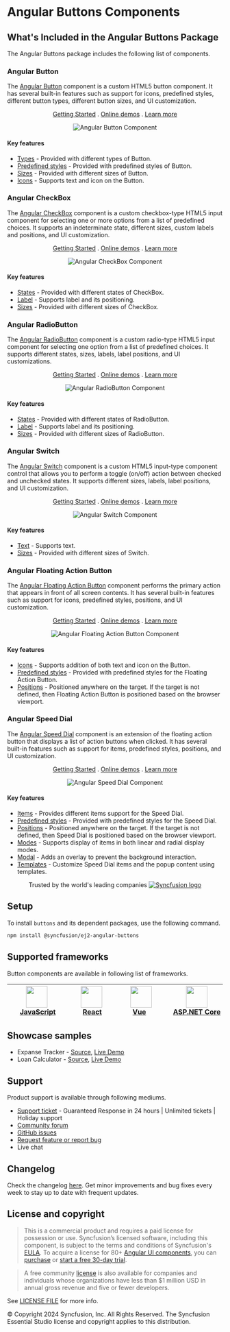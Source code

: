# Angular Buttons Components

## What's Included in the Angular Buttons Package

The Angular Buttons package includes the following list of components.

### Angular Button

The [Angular Button](https://www.syncfusion.com/angular-components/angular-button?utm_source=npm&utm_medium=listing&utm_campaign=angular-button-npm) component is a custom HTML5 button component. It has several built-in features such as support for icons, predefined styles, different button types, different button sizes, and UI customization.

<p align="center">
    <a href="https://ej2.syncfusion.com/angular/documentation/button/getting-started/?utm_source=npm&utm_medium=listing&utm_campaign=angular-button-npm">Getting Started</a> .
    <a href="https://ej2.syncfusion.com/angular/demos/?utm_source=npm&utm_medium=listing&utm_campaign=angular-button-npm#/material/button/default">Online demos</a> .
    <a href="https://www.syncfusion.com/angular-components/angular-button?utm_source=npm&utm_medium=listing&utm_campaign=angular-button-npm">Learn more</a>
</p>

<p align="center">
<img alt="Angular Button Component" src="https://raw.githubusercontent.com/SyncfusionExamples/nuget-img/master/angular/angular-button.png">
</p>

#### Key features

* [Types](https://ej2.syncfusion.com/angular/documentation/button/types-and-styles#button-types) - Provided with different types of Button.
* [Predefined styles](https://ej2.syncfusion.com/angular/documentation/button/types-and-styles#button-styles) - Provided with predefined styles of Button.
* [Sizes](https://ej2.syncfusion.com/angular/documentation/button/types-and-styles#button-size) - Provided with different sizes of Button.
* [Icons](https://ej2.syncfusion.com/angular/documentation/button/types-and-styles#icons) - Supports text and icon on the Button.

### Angular CheckBox

The [Angular CheckBox](https://www.syncfusion.com/angular-components/angular-checkbox?utm_source=npm&utm_medium=listing&utm_campaign=angular-button-npm) component is a custom checkbox-type HTML5 input component for selecting one or more options from a list of predefined choices. It supports an indeterminate state, different sizes, custom labels and positions, and UI customization.

<p align="center">
    <a href="https://ej2.syncfusion.com/angular/documentation/check-box/getting-started/?utm_source=npm&utm_medium=listing&utm_campaign=angular-button-npm">Getting Started</a> .
    <a href="https://ej2.syncfusion.com/angular/demos/?utm_source=npm&utm_medium=listing&utm_campaign=angular-button-npm#/material/button/checkbox">Online demos</a> .
    <a href="https://www.syncfusion.com/angular-components/angular-checkbox?utm_source=npm&utm_medium=listing&utm_campaign=angular-button-npm">Learn more</a>
</p>

<p align="center">
<img alt="Angular CheckBox Component" src="https://raw.githubusercontent.com/SyncfusionExamples/nuget-img/master/angular/angular-checkbox.png">
</p>

#### Key features

* [States](https://ej2.syncfusion.com/angular/documentation/check-box/getting-started#change-the-checkbox-state) - Provided with different states of CheckBox.
* [Label](https://ej2.syncfusion.com/angular/documentation/check-box/label-and-size#label) - Supports label and its positioning.
* [Sizes](https://ej2.syncfusion.com/angular/documentation/check-box/label-and-size#size) - Provided with different sizes of CheckBox.

### Angular RadioButton

The [Angular RadioButton](https://www.syncfusion.com/angular-components/angular-radio-button?utm_source=npm&utm_medium=listing&utm_campaign=angular-button-npm) component is a custom radio-type HTML5 input component for selecting one option from a list of predefined choices. It supports different states, sizes, labels, label positions, and UI customizations.

<p align="center">
    <a href="https://ej2.syncfusion.com/angular/documentation/radio-button/getting-started/?utm_source=npm&utm_medium=listing&utm_campaign=angular-button-npm">Getting Started</a> .
    <a href="https://ej2.syncfusion.com/angular/demos/?utm_source=npm&utm_medium=listing&utm_campaign=angular-button-npm#/material/button/radio-button">Online demos</a> .
    <a href="https://www.syncfusion.com/angular-components/angular-radio-button?utm_source=npm&utm_medium=listing&utm_campaign=angular-button-npm">Learn more</a>
</p>

<p align="center">
<img alt="Angular RadioButton Component" src="https://raw.githubusercontent.com/SyncfusionExamples/nuget-img/master/angular/angular-radio-button.png">
</p>

#### Key features

* [States](https://ej2.syncfusion.com/angular/documentation/radio-button/getting-started#change-the-radiobutton-state) - Provided with different states of RadioButton.
* [Label](https://ej2.syncfusion.com/angular/documentation/radio-button/label-and-size#label) - Supports label and its positioning.
* [Sizes](https://ej2.syncfusion.com/angular/documentation/radio-button/label-and-size#size) - Provided with different sizes of RadioButton.

### Angular Switch

The [Angular Switch](https://www.syncfusion.com/angular-components/angular-toggle-switch-button?utm_source=npm&utm_medium=listing&utm_campaign=angular-button-npm) component is a custom HTML5 input-type component control that allows you to perform a toggle (on/off) action between checked and unchecked states. It supports different sizes, labels, label positions, and UI customization.

<p align="center">
    <a href="https://ej2.syncfusion.com/angular/documentation/switch/getting-started/?utm_source=npm&utm_medium=listing&utm_campaign=angular-button-npm">Getting Started</a> .
    <a href="https://ej2.syncfusion.com/angular/demos/?utm_source=npm&utm_medium=listing&utm_campaign=angular-button-npm#/material/button/switch">Online demos</a> .
    <a href="https://www.syncfusion.com/angular-components/angular-toggle-switch-button?utm_source=npm&utm_medium=listing&utm_campaign=angular-button-npm">Learn more</a>
</p>

<p align="center">
<img alt="Angular Switch Component" src="https://raw.githubusercontent.com/SyncfusionExamples/nuget-img/master/angular/angular-toggle-switch-button.png">
</p>

#### Key features

* [Text](https://ej2.syncfusion.com/angular/documentation/switch/getting-started#set-text-on-switch) - Supports text.
* [Sizes](https://ej2.syncfusion.com/angular/documentation/switch/how-to#change-size) - Provided with different sizes of Switch.

### Angular Floating Action Button

The [Angular Floating Action Button](https://www.syncfusion.com/angular-components/angular-fab?utm_source=npm&utm_medium=listing&utm_campaign=angular-buttons-npm) component performs the primary action that appears in front of all screen contents. It has several built-in features such as support for icons, predefined styles, positions, and UI customization.

<p align="center">
    <a href="https://ej2.syncfusion.com/angular/documentation/floating-action-button/getting-started/?utm_source=npm&utm_medium=listing&utm_campaign=angular-buttons-npm">Getting Started</a> .
    <a href="https://ej2.syncfusion.com/angular/demos/?utm_source=npm&utm_medium=listing&utm_campaign=angular-buttons-npm#/material/floating-action-button/overview">Online demos</a> .
    <a href="https://www.syncfusion.com/angular-components/angular-fab?utm_source=npm&utm_medium=listing&utm_campaign=angular-buttons-npm">Learn more</a>
</p>

<p align="center">
<img alt="Angular Floating Action Button Component" src="https://raw.githubusercontent.com/SyncfusionExamples/nuget-img/master/angular/angular-fab.png">
</p>

#### Key features

* [Icons](https://ej2.syncfusion.com/angular/documentation/floating-action-button/icons) - Supports addition of both text and icon on the Button.
* [Predefined styles](https://ej2.syncfusion.com/angular/documentation/floating-action-button/styles) - Provided with predefined styles for the Floating Action Button.
* [Positions](https://ej2.syncfusion.com/angular/documentation/floating-action-button/positions) - Positioned anywhere on the target. If the target is not defined, then Floating Action Button is positioned based on the browser viewport.

### Angular Speed Dial

The [Angular Speed Dial](https://www.syncfusion.com/angular-components/angular-speed-dial?utm_source=npm&utm_medium=listing&utm_campaign=angular-buttons-npm) component is an extension of the floating action button that displays a list of action buttons when clicked. It has several built-in features such as support for items, predefined styles, positions, and UI customization.

<p align="center">
    <a href="https://ej2.syncfusion.com/angular/documentation/speed-dial/getting-started/?utm_source=npm&utm_medium=listing&utm_campaign=angular-buttons-npm">Getting Started</a> .
    <a href="https://ej2.syncfusion.com/angular/demos/?utm_source=npm&utm_medium=listing&utm_campaign=angular-buttons-npm#/material/speed-dial/default">Online demos</a> .
    <a href="https://www.syncfusion.com/angular-components/angular-speed-dial?utm_source=npm&utm_medium=listing&utm_campaign=angular-buttons-npm">Learn more</a>
</p>

<p align="center">
<img alt="Angular Speed Dial Component" src="https://raw.githubusercontent.com/SyncfusionExamples/nuget-img/master/angular/angular-speeddial.gif">
</p>

#### Key features

* [Items](https://ej2.syncfusion.com/angular/documentation/speed-dial/items) - Provides different items support for the Speed Dial.
* [Predefined styles](https://ej2.syncfusion.com/angular/documentation/speed-dial/styles) - Provided with predefined styles for the Speed Dial.
* [Positions](https://ej2.syncfusion.com/angular/documentation/speed-dial/positions) - Positioned anywhere on the target. If the target is not defined, then Speed Dial is positioned based on the browser viewport.
* [Modes](https://ej2.syncfusion.com/angular/documentation/speed-dial/display-modes) - Supports display of items in both linear and radial display modes.
* [Modal](https://ej2.syncfusion.com/angular/documentation/speed-dial/modal) - Adds an overlay to prevent the background interaction.
* [Templates](https://ej2.syncfusion.com/angular/documentation/speed-dial/template) - Customize Speed Dial items and the popup content using templates.

<p align="center">
Trusted by the world's leading companies
  <a href="https://www.syncfusion.com/">
    <img src="https://raw.githubusercontent.com/SyncfusionExamples/nuget-img/master/syncfusion/syncfusion-trusted-companies.webp" alt="Syncfusion logo">
  </a>
</p>

## Setup

To install `buttons` and its dependent packages, use the following command.

```sh
npm install @syncfusion/ej2-angular-buttons
```

## Supported frameworks

Button components are available in following list of frameworks.

| [<img src="https://ej2.syncfusion.com/github/images/js.svg" height="50" />](https://www.syncfusion.com/javascript-ui-controls?utm_medium=listing&utm_source=github)<br/>&nbsp;&nbsp;&nbsp;&nbsp;&nbsp;[JavaScript](https://www.syncfusion.com/javascript-ui-controls?utm_medium=listing&utm_source=github)&nbsp;&nbsp;&nbsp;&nbsp; | [<img src="https://ej2.syncfusion.com/github/images/react.svg"  height="50" />](https://www.syncfusion.com/react-ui-components?utm_medium=listing&utm_source=github)<br/>&nbsp;&nbsp;&nbsp;&nbsp;&nbsp;&nbsp;&nbsp;[React](https://www.syncfusion.com/react-ui-components?utm_medium=listing&utm_source=github)&nbsp;&nbsp;&nbsp;&nbsp;&nbsp;&nbsp; | [<img src="https://ej2.syncfusion.com/github/images/vue.svg" height="50" />](https://www.syncfusion.com/vue-ui-components?utm_medium=listing&utm_source=github)<br/>&nbsp;&nbsp;&nbsp;&nbsp;&nbsp;&nbsp;&nbsp;[Vue](https://www.syncfusion.com/vue-ui-components?utm_medium=listing&utm_source=github)&nbsp;&nbsp;&nbsp;&nbsp;&nbsp;&nbsp;&nbsp;&nbsp;&nbsp; | [<img src="https://ej2.syncfusion.com/github/images/netcore.svg" height="50" />](https://www.syncfusion.com/aspnet-core-ui-controls?utm_medium=listing&utm_source=github)<br/>&nbsp;&nbsp;[ASP.NET&nbsp;Core](https://www.syncfusion.com/aspnet-core-ui-controls?utm_medium=listing&utm_source=github)&nbsp;&nbsp; | [<img src="https://ej2.syncfusion.com/github/images/netmvc.svg" height="50" />](https://www.syncfusion.com/aspnet-mvc-ui-controls?utm_medium=listing&utm_source=github)<br/>&nbsp;&nbsp;[ASP.NET&nbsp;MVC](https://www.syncfusion.com/aspnet-mvc-ui-controls?utm_medium=listing&utm_source=github)&nbsp;&nbsp; | 
| :-----: | :-----: | :-----: | :-----: | :-----: |

## Showcase samples

* Expanse Tracker - [Source](https://github.com/syncfusion/ej2-sample-angular-expensetracker), [Live Demo](https://ej2.syncfusion.com/showcase/angular/expensetracker/#/dashboard?utm_source=npm&utm_campaign=button)
* Loan Calculator - [Source](https://github.com/syncfusion/ej2-sample-angular-loancalculator), [Live Demo](https://ej2.syncfusion.com/showcase/angular/loancalculator/?utm_source=npm&utm_campaign=button)

## Support

Product support is available through following mediums.

* [Support ticket](https://support.syncfusion.com/support/tickets/create) - Guaranteed Response in 24 hours | Unlimited tickets | Holiday support
* [Community forum](https://www.syncfusion.com/forums/essential-js2?utm_source=npm&utm_medium=listing&utm_campaign=angular-button-npm)
* [GitHub issues](https://github.com/syncfusion/ej2-angular-ui-components/issues/new)
* [Request feature or report bug](https://www.syncfusion.com/feedback/angular?utm_source=npm&utm_medium=listing&utm_campaign=angular-button-npm)
* Live chat

## Changelog

Check the changelog [here](https://github.com/syncfusion/ej2-angular-ui-components/blob/master/components/buttons/CHANGELOG.md). Get minor improvements and bug fixes every week to stay up to date with frequent updates.

## License and copyright

> This is a commercial product and requires a paid license for possession or use. Syncfusion’s licensed software, including this component, is subject to the terms and conditions of Syncfusion's [EULA](https://www.syncfusion.com/eula/es/). To acquire a license for 80+ [Angular UI components](https://www.syncfusion.com/angular-components), you can [purchase](https://www.syncfusion.com/sales/products) or [start a free 30-day trial](https://www.syncfusion.com/account/manage-trials/start-trials).

> A free community [license](https://www.syncfusion.com/products/communitylicense) is also available for companies and individuals whose organizations have less than $1 million USD in annual gross revenue and five or fewer developers.

See [LICENSE FILE](https://github.com/syncfusion/ej2-angular-ui-components/blob/master/license) for more info.

&copy; Copyright 2024 Syncfusion, Inc. All Rights Reserved. The Syncfusion Essential Studio license and copyright applies to this distribution.